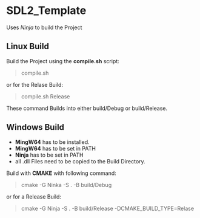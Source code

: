 # SDL2_Template

Uses *Ninja* to build the Project

## Linux Build

Build the Project using the **compile.sh** script:

> compile.sh

or for the Relase Build:

> compile.sh Release

These command Builds into either build/Debug or build/Release.

## Windows Build

- **MingW64** has to be installed.
- **MingW64** has to be set in PATH
- **Ninja** has to be set in PATH
- all .dll Files need to be copied to the Build Directory.

Build with **CMAKE** with following command: 

> cmake -G Ninka -S . -B build/Debug 

or for a Release Build:

> cmake -G Ninja -S . -B build/Release -DCMAKE_BUILD_TYPE=Relase



